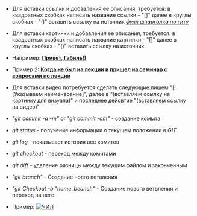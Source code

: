 * Для вставки ссылки и добавления ее описания, требуется: в квадратных скобках написать название ссылки - "[]" далее в круглы скобках - "()" вставить ссылку на источник [*фулл шпаргалка по гиту*](https://gist.github.com/fomvasss/8dd8cd7f88c67a4e3727f9d39224a84c#images)
* Для вставки картинки и добавления ее описания, требуется: в квадратных скобках написать название картинки - "[]" далее в круглы скобках - "()" вставить ссылку на источник.

* Например: [**Привет, Габиль!)**](https://cs.pikabu.ru/post_img/2013/06/18/5/1371538554_2017723186.jpeg)

* Пример 2: [**Когда не был на лекции и пришел на семинар с вопросами по лекции**](https://i.pinimg.com/564x/c2/99/a5/c299a5c50e6779b314cc415dfc55ba52.jpg)

* Для вставки видео потребуется сделать следующие:пишем "[![Указываем наименвоание]", далее в "(вставляем ссылку на картинку для визуала)" и последнее дейсвтие "(вставляем ссылку на видео)"

* *"git commit -a -m"* or *"git commit -am"*  - создание коммта

* *git status* - получение информации о текущем положении в *GIT* 

* *git log* - показывает история все комитов

* *git checkout* - переход между комитами

* *git diff* - удаление разницы между текущим файлом и законченным

* *"git branch"* - Создание новго ветвления 

* *"git Checkout -b "name_beanch"* - Создание нового ветвления и переход на него
* Пример: 
[![ЧИЛ](https://images.squarespace-cdn.com/content/v1/5baed2ac0cf57d044b02f0f1/1644959542922-EGU6WGQDSB1A1MQDC8PK/MASHUP_RED_FA.png)](https://www.youtube.com/watch?v=ZhFm7MFtkVg&ab_channel=ReinelexMusic)
